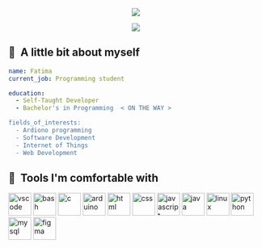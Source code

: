 <p align="center">
  <img src="https://capsule-render.vercel.app/api?text=welcome!&animation=fadeIn&type=waving&color=timeGradient&height=100"/>
</p>
<!--<h2> 🤝 &nbsp;Social Handles</h2>
<p align="center">
<a href="linkedin.com">
  <img height="50" src="https://cdn4.iconfinder.com/data/icons/social-media-flat-7/64/Social-media_LinkedIn-1024.png"/>
</a>
  <a href="linkedin.com">
  <img height="50" src="https://cdn0.iconfinder.com/data/icons/internet-line/512/Internet_Line-01-1024.png"/>
</a>
</p> -->

<p align="center">
  <img src="https://media1.giphy.com/media/v1.Y2lkPTc5MGI3NjExaTFrNG4wbm1xMjBuZXNqNTFpNnhhNzR4Y2ZuYWl2M2kxY2ZndmlmdiZlcD12MV9pbnRlcm5hbF9naWZfYnlfaWQmY3Q9Zw/YbXLZ6dymH758xSEbM/giphy.gif">
</p>

<h2> 📃 &nbsp;A little bit about myself</h2>

```yaml
name: Fatima
current_job: Programming student

education:
  - Self-Taught Developer
  - Bachelor's in Programming  < ON THE WAY >

fields_of_interests:
  - Ardiono programming
  - Software Development
  - Internet of Things 
  - Web Development

```

<h2> 🚀 &nbsp;Tools I'm comfortable with</h2>
<p align="left">
<img src="https://cdn.jsdelivr.net/gh/devicons/devicon/icons/vscode/vscode-original.svg" alt="vscode" width="45" height="45"/>
<img src="https://cdn.jsdelivr.net/gh/devicons/devicon/icons/bash/bash-original.svg" alt="bash" width="45" height="45"/>
<img src="https://upload.wikimedia.org/wikipedia/commons/1/18/C_Programming_Language.svg" alt="c" width="45" height="45"/>
  <img src="https://cdn.worldvectorlogo.com/logos/arduino.svg" alt="arduino" width="45" height="45"/>
  <img src="https://cdn.worldvectorlogo.com/logos/html-1.svg" alt="html" width="45" height="45"/>
  <img src="https://cdn.worldvectorlogo.com/logos/css-3.svg" alt="css" width="45" height="45"/>
  <img src="https://cdn.worldvectorlogo.com/logos/logo-javascript.svg" alt="javascript" width="45" height="45"/>
  <img src="https://cdn.worldvectorlogo.com/logos/java-4.svg" alt="java" width="45" height="45"/>
  <img src="https://cdn.worldvectorlogo.com/logos/linux-tux.svg" alt="linux" width="45" height="45"/>
  <img src="https://cdn.worldvectorlogo.com/logos/python-5.svg" alt="python" width="45" height="45"/>
  <img src="https://cdn.worldvectorlogo.com/logos/mysql-logo.svg" alt="mysql" width="45" height="45"/>
  <img src="https://cdn.worldvectorlogo.com/logos/figma-5.svg" alt="figma" width="45" height="45"/>
</p>

<!---
fatima-ali97/fatima-ali97 is a ✨ special ✨ repository because its `README.md` (this file) appears on your GitHub profile.
You can click the Preview link to take a look at your changes.
--->
